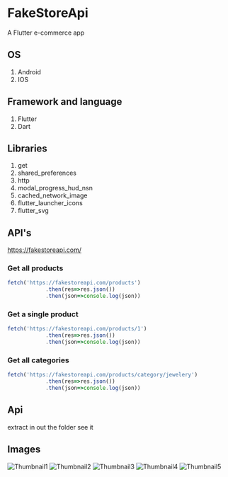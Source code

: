 # FakeStoreApi

A Flutter e-commerce app

## OS
1. Android
2. IOS



## Framework and language
1. Flutter 
2. Dart

## Libraries
1. get
2. shared_preferences
3. http
4. modal_progress_hud_nsn
5. cached_network_image
6. flutter_launcher_icons
7. flutter_svg

## API's

https://fakestoreapi.com/

### Get all products
``` javascript
fetch('https://fakestoreapi.com/products')
            .then(res=>res.json())
            .then(json=>console.log(json))
```

### Get a single product
``` javascript
fetch('https://fakestoreapi.com/products/1')
            .then(res=>res.json())
            .then(json=>console.log(json))
```

### Get all categories
``` javascript
fetch('https://fakestoreapi.com/products/category/jewelery')
            .then(res=>res.json())
            .then(json=>console.log(json))
```


## Api 
extract in out the folder see it

## Images
![Thumbnail1](assets/thumbnail/thumbnail_1.jpg)
![Thumbnail2](assets/thumbnail/thumbnail_2.jpg)
![Thumbnail3](assets/thumbnail/thumbnail_3.jpg)
![Thumbnail4](assets/thumbnail/thumbnail_4.jpg)
![Thumbnail5](assets/thumbnail/thumbnail_5.jpg)

